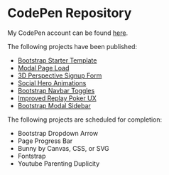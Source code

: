 # CodePen Repository

My CodePen account can be found [here](https://www.codepen.com/jorenerene/).

The following projects have been published:

* [Bootstrap Starter Template](http://codepen.io/jorenerene/pen/PWpEro)
* [Modal Page Load](http://codepen.io/jorenerene/pen/apNbgx)
* [3D Perspective Signup Form](http://codepen.io/jorenerene/pen/oBzNwy)
* [Social Hero Animations](http://codepen.io/jorenerene/pen/WRRqzP)
* [Bootstrap Navbar Toggles](http://codepen.io/jorenerene/pen/vxKbJb)
* [Improved Replay Poker UX](http://codepen.io/jorenerene/pen/aJJOMJ)
* [Bootstrap Modal Sidebar](http://codepen.io/jorenerene/pen/ZeJegv)

The following projects are scheduled for completion:

* Bootstrap Dropdown Arrow
* Page Progress Bar
* Bunny by Canvas, CSS, or SVG
* Fontstrap
* Youtube Parenting Duplicity